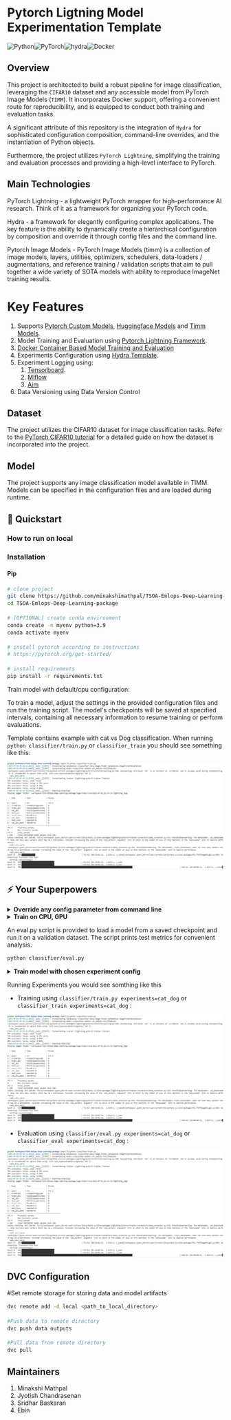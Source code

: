 # Pytorch Ligtning Model Experimentation Template

![Python](https://img.shields.io/badge/python-3670A0?style=for-the-badge&logo=python&logoColor=ffdd54)![PyTorch](https://img.shields.io/badge/PyTorch-%23EE4C2C.svg?style=for-the-badge&logo=PyTorch&logoColor=white)![hydra](https://img.shields.io/badge/Config-Hydra_1.3-89b8cd)![Docker](https://img.shields.io/badge/docker-%230db7ed.svg?style=for-the-badge&logo=docker&logoColor=white)

## Overview
This project is architected to build a robust pipeline for image classification, leveraging the `CIFAR10` dataset and any accessible model from PyTorch Image Models (`TIMM`). It incorporates Docker support, offering a convenient route for reproducibility, and is equipped to conduct both training and evaluation tasks.

A significant attribute of this repository is the integration of `Hydra` for sophisticated configuration composition, command-line overrides, and the instantiation of Python objects. 

Furthermore, the project utilizes `PyTorch Lightning`, simplifying the training and evaluation processes and providing a high-level interface to PyTorch.

## Main Technologies
PyTorch Lightning - a lightweight PyTorch wrapper for high-performance AI research. Think of it as a framework for organizing your PyTorch code.

Hydra - a framework for elegantly configuring complex applications. The key feature is the ability to dynamically create a hierarchical configuration by composition and override it through config files and the command line.

Pytorch Image Models - PyTorch Image Models (timm) is a collection of image models, layers, utilities, optimizers, schedulers, data-loaders / augmentations, and reference training / validation scripts that aim to pull together a wide variety of SOTA models with ability to reproduce ImageNet training results.

# Key Features

1. Supports [Pytorch Custom Models](https://pytorch.org/vision/stable/models.html), [Huggingface Models](https://huggingface.co/models) and [Timm Models](https://github.com/huggingface/pytorch-image-models).
2. Model Training and Evaluation using [Pytorch Lightning Framework](https://lightning.ai/).
3. [Docker Container Based Model Training and Evaluation](https://github.com/u6yuvi/dl-package/tree/main#using-docker-containers)
3. Experiments Configuration using [Hydra Template](https://hydra.cc/).
4. Experiment Logging using:
    1. [Tensorboard](https://www.tensorflow.org/tensorboard/get_started).
    2. [Mlflow](https://github.com/mlflow/mlflow/)
    3. [Aim](https://github.com/aimhubio/aim)
5. Data Versioning using Data Version Control

## Dataset

The project utilizes the CIFAR10 dataset for image classification tasks. Refer to the [PyTorch CIFAR10 tutorial](https://pytorch.org/tutorials/beginner/blitz/cifar10_tutorial.html) for a detailed guide on how the dataset is incorporated into the project.

## Model

The project supports any image classification model available in TIMM. Models can be specified in the configuration files and are loaded during runtime.


## 🚀  Quickstart

### How to run on local

### Installation

#### Pip

```bash
# clone project
git clone https://github.com/minakshimathpal/TSOA-Emlops-Deep-Learning-package
cd TSOA-Emlops-Deep-Learning-package

# [OPTIONAL] create conda environment
conda create -n myenv python=3.9
conda activate myenv

# install pytorch according to instructions
# https://pytorch.org/get-started/

# install requirements
pip install -r requirements.txt
```
Train model with default/cpu configuration:

To train a model, adjust the settings in the provided configuration files and run the training script. The model's checkpoints will be saved at specified intervals, containing all necessary information to resume training or perform evaluations.

Template contains example with cat vs Dog  classification.
When running ```python classifier/train.py``` or ```classifier_train``` you should see something like this:
<div align="center">

![](https://github.com/minakshimathpal/TSOA-Emlops-Deep-Learning-package/blob/main/artifacts/terminal.png)

</div>

## ⚡  Your Superpowers

<details>
<summary><b>Override any config parameter from command line</b></summary>

```bash
python classifier/train.py trainer.max_epochs=20 model.optimizer.lr=1e-4
```

> **Note**: You can also add new parameters with `+` sign.

```bash
python train.py +model.new_param="owo"
```
</details>

<details>
<summary><b>Train on CPU, GPU</b></summary>

```bash
# train on CPU
python classifier/train.py trainer=cpu
python classifier/eval.py

# You can override any parameter from command line like this
python classifier/train.py trainer.max_epochs=20 data.batch_size=64

# train on 1 GPU
python classifier/train.py trainer=gpu
```
</details>

An eval.py script is provided to load a model from a saved checkpoint and run it on a validation dataset. The script prints test metrics for convenient analysis.
```bash
python classifier/eval.py
```

<details>
<summary><b>Train model with chosen experiment config</b></summary>

To Run Experiments using Hydra
1. Create an experiment hydra file overiding train.yaml file
2. Run training and evaluation with experiment config

```bash
# If "experiment : null added in the train.yaml, the respective experiment.yaml(for eg cat_dog here) will overide the configuration
# If package is install with setup.py in dev mode use following
classifier_train experiment=cat_dog trainer.max_epochs=1 datamodule.batch_size=64

# If packages are installed with requirements file then use
python classifier/train.py experiment=cat_dog trainer.max_epochs=1 datamodule.batch_size=64

# If "experiment:null" not added in train.yaml.Override the train.yaml using
classifier_train +experiment=cat_dog trainer.max_epochs=1 datamodule.batch_size=64
or
python classifier/train.py +experiment=cat_dog trainer.max_epochs=1 datamodule.batch_size=64
```    
3. Run Evaluation using experiment config
```bash
classifier_eval experiment=cat_dog
```
4. Run Prediction/prediction using experiment config
```bash
# If installed in dev mode, run infer with 
# experiment/cat_dog_infer.yaml using
classifier_predict experiment=cat_dog_infer test_path=.data/PetImages_split/test/Cat/15.jpg

# If installed using requirements.txt, use
python classifier/infer.py experiment=cat_dog_infer test_path=./data/PetImages_split/test/Cat/15.jpg
```

> **Note**: Experiment configs are placed in [configs/experiments/](configs/experiments/).
</details>

Running Experiments you would see somthing like this 
- Training using  ```classifier/train.py experiments=cat_dog```  or  ```classifier_train experiments=cat_dog``` :
<div align="center">

![](https://github.com/minakshimathpal/TSOA-Emlops-Deep-Learning-package/blob/main/artifacts/terminal.png)

</div>

- Evaluation using  ```classifier/eval.py experiments=cat_dog``` or ```classifier_eval experiments=cat_dog``` :
<div align="center">

![](https://github.com/minakshimathpal/TSOA-Emlops-Deep-Learning-package/blob/main/artifacts/terminal.png)

</div>

## DVC Configuration
#Set remote storage for storing data and model artifacts
```bash
dvc remote add -d local <path_to_local_directory>

#Push data to remote directory
dvc push data outputs

#Pull data from remote directory
dvc pull
```
## Maintainers
  1. Minakshi Mathpal
  2. Jyotish Chandrasenan
  3. Sridhar Baskaran
  4. Ebin
